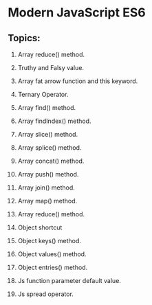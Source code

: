# Modern JavaScript ES6

## Topics:

1. Array reduce() method.

2. Truthy and Falsy value.

3. Array fat arrow function and this keyword.

4. Ternary Operator.

5. Array find() method.

6. Array findIndex() method.

7. Array slice() method.

8. Array splice() method.

9. Array concat() method.

10. Array push() method.

11. Array join() method.

12. Array map() method.

13. Array reduce() method.

14. Object shortcut 

15. Object keys() method.

16. Object values() method.

17. Object entries() method.

18. Js function parameter default  value.

19. Js spread operator.


